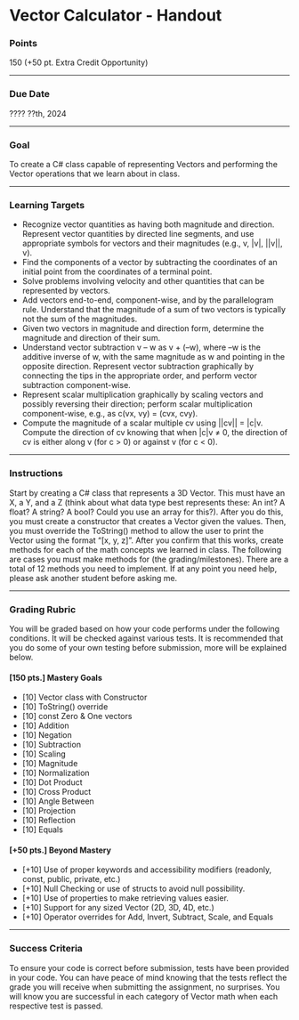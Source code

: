 # Vector Calculator - Handout

### Points
150 (+50 pt. Extra Credit Opportunity)

---

### Due Date
???? ??th, 2024

---

### Goal
To create a C# class capable of representing Vectors and performing the Vector operations that we learn about in class.

---

### Learning Targets
- Recognize vector quantities as having both magnitude and direction. Represent vector quantities by directed line segments, and use appropriate symbols for vectors and their magnitudes (e.g., v, |v|, ||v||, v).
- Find the components of a vector by subtracting the coordinates of an initial point from the coordinates of a terminal point.
- Solve problems involving velocity and other quantities that can be represented by vectors.
- Add vectors end-to-end, component-wise, and by the parallelogram rule. Understand that the magnitude of a sum of two vectors is typically not the sum of the magnitudes.
- Given two vectors in magnitude and direction form, determine the magnitude and direction of their sum.
- Understand vector subtraction v – w as v + (–w), where –w is the additive inverse of w, with the same magnitude as w and pointing in the opposite direction. Represent vector subtraction graphically by connecting the tips in the appropriate order, and perform vector subtraction component-wise.
- Represent scalar multiplication graphically by scaling vectors and possibly reversing their direction; perform scalar multiplication component-wise, e.g., as c(vx, vy) = (cvx, cvy).
- Compute the magnitude of a scalar multiple cv using ||cv|| = |c|v. Compute the direction of cv knowing that when |c|v ≠ 0, the direction of cv is either along v (for c > 0) or against v (for c < 0).

---

### Instructions
Start by creating a C# class that represents a 3D Vector. This must have an X, a Y, and a Z (think about what data type best represents these: An int? A float? A string? A bool? Could you use an array for this?). After you do this, you must create a constructor that creates a Vector given the values. Then, you must override the ToString() method to allow the user to print the Vector using the format “[x, y, z]”. After you confirm that this works, create methods for each of the math concepts we learned in class. The following are cases you must make methods for (the grading/milestones). There are a total of 12 methods you need to implement. If at any point you need help, please ask another student before asking me.

---

### Grading Rubric
You will be graded based on how your code performs under the following conditions. It will be checked against various tests. It is recommended that you do some of your own testing before submission, more will be explained below.

#### [150 pts.] Mastery Goals
- [10] Vector class with Constructor
- [10] ToString() override
- [10] const Zero & One vectors
- [10] Addition
- [10] Negation
- [10] Subtraction
- [10] Scaling
- [10] Magnitude
- [10] Normalization
- [10] Dot Product
- [10] Cross Product
- [10] Angle Between
- [10] Projection
- [10] Reflection
- [10] Equals

#### [+50 pts.] Beyond Mastery
- [+10] Use of proper keywords and accessibility modifiers (readonly, const, public, private, etc.)
- [+10] Null Checking or use of structs to avoid null possibility.
- [+10] Use of properties to make retrieving values easier.
- [+10] Support for any sized Vector (2D, 3D, 4D, etc.)
- [+10] Operator overrides for Add, Invert, Subtract, Scale, and Equals

---

### Success Criteria
To ensure your code is correct before submission, tests have been provided in your code. You can have peace of mind knowing that the tests reflect the grade you will receive when submitting the assignment, no surprises. You will know you are successful in each category of Vector math when each respective test is passed.

